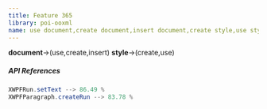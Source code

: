 ```yaml
---
title: Feature 365
library: poi-ooxml
name: use document,create document,insert document,create style,use style
---
```


**document**->(use,create,insert) **style**->(create,use) 

##### API References

```java
XWPFRun.setText --> 86.49 %
XWPFParagraph.createRun --> 83.78 %
```
